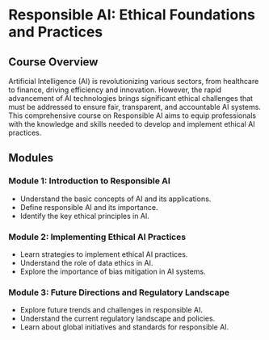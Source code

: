# Responsible AI: Ethical Foundations and Practices

## Course Overview
Artificial Intelligence (AI) is revolutionizing various sectors, from healthcare to finance, driving efficiency and innovation. However, the rapid advancement of AI technologies brings significant ethical challenges that must be addressed to ensure fair, transparent, and accountable AI systems. This comprehensive course on Responsible AI aims to equip professionals with the knowledge and skills needed to develop and implement ethical AI practices.

## Modules
### Module 1: Introduction to Responsible AI
- Understand the basic concepts of AI and its applications.
- Define responsible AI and its importance.
- Identify the key ethical principles in AI.

### Module 2: Implementing Ethical AI Practices
- Learn strategies to implement ethical AI practices.
- Understand the role of data ethics in AI.
- Explore the importance of bias mitigation in AI systems.

### Module 3: Future Directions and Regulatory Landscape
- Explore future trends and challenges in responsible AI.
- Understand the current regulatory landscape and policies.
- Learn about global initiatives and standards for responsible AI.
```
